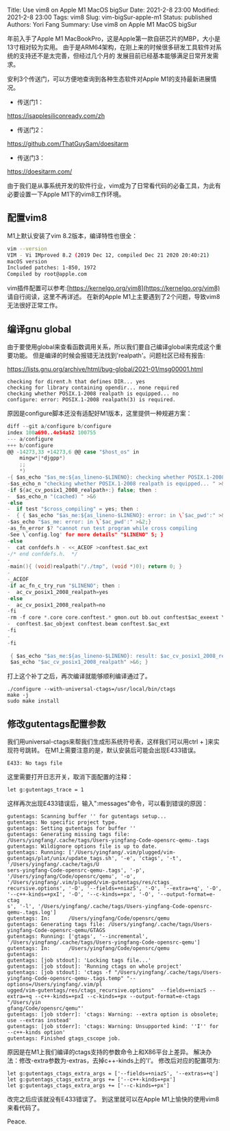 Title: Use vim8 on Apple M1 MacOS bigSur
Date: 2021-2-8 23:00
Modified: 2021-2-8 23:00
Tags: vim8
Slug: vim-bigSur-apple-m1
Status: published
Authors: Yori Fang
Summary: Use vim8 on Apple M1 MacOS bigSur

年前入手了Apple M1 MacBookPro，这是Apple第一款自研芯片的MBP，大小是13寸相对较为实用。
由于是ARM64架构，在刚上来的时候很多研发工具软件对系统的支持还不是太完善，但经过几个月的
发展目前已经基本能够满足日常开发需求。

安利3个传送门，可以方便地查询到各种生态软件对Apple M1的支持最新进展情况。

* 传送门1：

https://isapplesiliconready.com/zh

* 传送门2：

https://github.com/ThatGuySam/doesitarm

* 传送门3：

https://doesitarm.com/

由于我们是从事系统开发的软件行业，vim成为了日常看代码的必备工具，为此有必要设置一下Apple M1下的vim8工作环境。

## 配置vim8

M1上默认安装了vim 8.2版本，编译特性也很全：

```bash
vim --version
VIM - Vi IMproved 8.2 (2019 Dec 12, compiled Dec 21 2020 20:40:21)
macOS version
Included patches: 1-850, 1972
Compiled by root@apple.com
```

vim插件配置可以参考:[https://kernelgo.org/vim8](https://kernelgo.org/vim8)
请自行阅读，这里不再详述。
在新的Apple M1上主要遇到了2个问题，导致vim8无法很好正常工作。

## 编译gnu global

由于要使用global来查看函数调用关系，所以我们要自己编译global来完成这个重要功能。
但是编译的时候会报错无法找到'realpath'。问题社区已经有报告:

https://lists.gnu.org/archive/html/bug-global/2021-01/msg00001.html

```
checking for dirent.h that defines DIR... yes
checking for library containing opendir... none required
checking whether POSIX.1-2008 realpath is equipped... no
configure: error: POSIX.1-2008 realpath(3) is required.
```

原因是configure脚本还没有适配好M1版本，这里提供一种规避方案：
```c
diff --git a/configure b/configure
index 100a690..4e54a52 100755
--- a/configure
+++ b/configure
@@ -14273,33 +14273,6 @@ case "$host_os" in
 	mingw*|*djgpp*)
 	;;
 	*)
-{ $as_echo "$as_me:${as_lineno-$LINENO}: checking whether POSIX.1-2008 realpath is equipped" >&5
-$as_echo_n "checking whether POSIX.1-2008 realpath is equipped... " >&6; }
-if ${ac_cv_posix1_2008_realpath+:} false; then :
-  $as_echo_n "(cached) " >&6
-else
-  if test "$cross_compiling" = yes; then :
-  { { $as_echo "$as_me:${as_lineno-$LINENO}: error: in \`$ac_pwd':" >&5
-$as_echo "$as_me: error: in \`$ac_pwd':" >&2;}
-as_fn_error $? "cannot run test program while cross compiling
-See \`config.log' for more details" "$LINENO" 5; }
-else
-  cat confdefs.h - <<_ACEOF >conftest.$ac_ext
-/* end confdefs.h.  */
-
-main(){ (void)realpath("/./tmp", (void *)0); return 0; }
-
-_ACEOF
-if ac_fn_c_try_run "$LINENO"; then :
-  ac_cv_posix1_2008_realpath=yes
-else
-  ac_cv_posix1_2008_realpath=no
-fi
-rm -f core *.core core.conftest.* gmon.out bb.out conftest$ac_exeext \
-  conftest.$ac_objext conftest.beam conftest.$ac_ext
-fi
-
-fi
 
 { $as_echo "$as_me:${as_lineno-$LINENO}: result: $ac_cv_posix1_2008_realpath" >&5
 $as_echo "$ac_cv_posix1_2008_realpath" >&6; }
```
打上这个补丁之后，再次编译就能够顺利编译通过了。
```
./configure --with-universal-ctags=/usr/local/bin/ctags
make -j
sudo make install
```

## 修改gutentags配置参数

我们用universal-ctags来帮我们生成形系统符号表，这样我们可以用ctrl + ]来实现符号跳转。
在M1上需要注意的是，默认安装后可能会出现E433错误。
```
E433: No tags file
```
这里需要打开日志开关，取消下面配置的注释：
```
let g:gutentags_trace = 1
```
这样再次出现E433错误后，输入":messages"命令，可以看到错误的原因：
```
gutentags: Scanning buffer '' for gutentags setup...
gutentags: No specific project type.
gutentags: Setting gutentags for buffer ''
gutentags: Generating missing tags file: /Users/yingfang/.cache/tags/Users-yingfang-Code-opensrc-qemu-.tags
gutentags: Wildignore options file is up to date.
gutentags: Running: ['/Users/yingfang/.vim/plugged/vim-gutentags/plat/unix/update_tags.sh', '-e', 'ctags', '-t', '/Users/yingfang/.cache/tags/U
sers-yingfang-Code-opensrc-qemu-.tags', '-p', '/Users/yingfang/Code/opensrc/qemu', '-o', '/Users/yingfang/.vim/plugged/vim-gutentags/res/ctags_
recursive.options', '-O', '--fields=+niazS', '-O', '--extra=+q', '-O', '--c++-kinds=+pxI', '-O', '--c-kinds=+px', '-O', '--output-format=e-ctag
s', '-l', '/Users/yingfang/.cache/tags/Users-yingfang-Code-opensrc-qemu-.tags.log']
gutentags: In:      /Users/yingfang/Code/opensrc/qemu
gutentags: Generating tags file: /Users/yingfang/.cache/tags/Users-yingfang-Code-opensrc-qemu/GTAGS
gutentags: Running: ['gtags', '--incremental', '/Users/yingfang/.cache/tags/Users-yingfang-Code-opensrc-qemu']
gutentags: In:      /Users/yingfang/Code/opensrc/qemu
gutentags:
gutentags: [job stdout]: 'Locking tags file...'
gutentags: [job stdout]: 'Running ctags on whole project'
gutentags: [job stdout]: 'ctags -f "/Users/yingfang/.cache/tags/Users-yingfang-Code-opensrc-qemu-.tags.temp" "--options=/Users/yingfang/.vim/pl
ugged/vim-gutentags/res/ctags_recursive.options"  --fields=+niazS --extra=+q --c++-kinds=+pxI --c-kinds=+px --output-format=e-ctags "/Users/yin
gfang/Code/opensrc/qemu"'
gutentags: [job stderr]: 'ctags: Warning: --extra option is obsolete; use --extras instead'
gutentags: [job stderr]: 'ctags: Warning: Unsupported kind: ''I'' for --c++-kinds option'
gutentags: Finished gtags_cscope job.
```
原因是在M1上我们编译的ctags支持的参数命令上和X86平台上差异。
解决办法：修改-extra参数为-extras，去掉c++-kinds上的'I'。
修改后对应的配置项为:
```
let g:gutentags_ctags_extra_args = ['--fields=+niazS', '--extras=+q']           
let g:gutentags_ctags_extra_args += ['--c++-kinds=+px']                         
let g:gutentags_ctags_extra_args += ['--c-kinds=+px']  
```
改完之后应该就没有E433错误了。
到这里就可以在Apple M1上愉快的使用vim8来看代码了。

Peace.